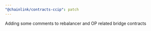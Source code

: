 ```yaml
---
"@chainlink/contracts-ccip": patch
---
```


Adding some comments to rebalancer and OP related bridge contracts
